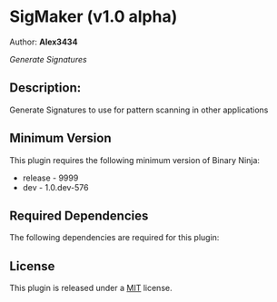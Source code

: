 # SigMaker (v1.0 alpha)
Author: **Alex3434**

_Generate Signatures_

## Description:

Generate Signatures to use for pattern scanning in other applications

## Minimum Version

This plugin requires the following minimum version of Binary Ninja:

 * release - 9999
 * dev - 1.0.dev-576


## Required Dependencies

The following dependencies are required for this plugin:



## License

This plugin is released under a [MIT](LICENSE) license.


